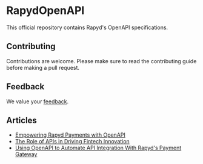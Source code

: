 # RapydOpenAPI
This official repository contains Rapyd's OpenAPI specifications.

## Contributing
Contributions are welcome. Please make sure to read the contributing guide before making a pull request.

## Feedback
We value your [feedback](https://docs.google.com/forms/d/e/1FAIpQLSdf-JsffCntuNjP-6PBZxj9FOdS3RVuGPJCvLsxeaoibe95Kg/viewform). 

## Articles 
- [Empowering Rapyd Payments with OpenAPI](https://community.rapyd.net/t/empowering-rapyd-payments-with-openapi/58880)
- [The Role of APIs in Driving Fintech Innovation](https://community.rapyd.net/t/the-role-of-apis-in-driving-fintech-innovation/59644)
- [Using OpenAPI to Automate API Integration With Rapyd's Payment Gateway](https://community.rapyd.net/t/using-openapi-to-automate-api-integration-with-rapyds-payment-gateway/59719)
